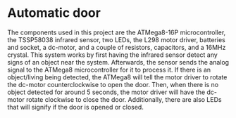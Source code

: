 # Automatic door
The components used in this project are the ATMega8-16P microcontroller, the
TSSP58038 infrared sensor, two LEDs, the L298 motor driver, batteries and socket, a dc-motor,
and a couple of resistors, capacitors, and a 16MHz crystal. This system works by first having the
infrared sensor detect any signs of an object near the system. Afterwards, the sensor sends the
analog signal to the ATMega8 microcontroller for it to process it. If there is an object/living
being detected, the ATMega8 will tell the motor driver to rotate the dc-motor counterclockwise
to open the door. Then, when there is no object detected for around 5 seconds, the motor driver
will have the dc-motor rotate clockwise to close the door. Additionally, there are also LEDs that
will signify if the door is opened or closed.
